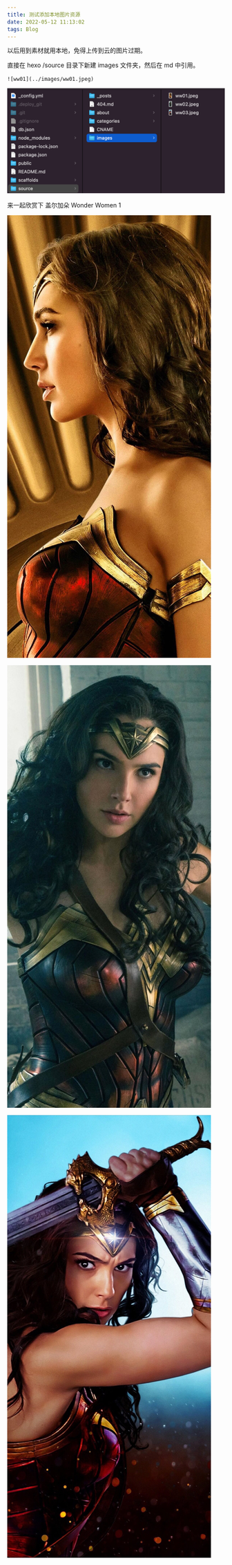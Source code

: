 ```yaml
---
title: 测试添加本地图片资源
date: 2022-05-12 11:13:02
tags: Blog
---
```


以后用到素材就用本地，免得上传到云的图片过期。

直接在 hexo /source 目录下新建 images 文件夹，然后在 md 中引用。

```
![ww01](../images/ww01.jpeg)
```

![images_path](../images/images_path.png)



来一起欣赏下 盖尔加朵 Wonder Women 1

![ww01](../images/ww01.jpeg)

![ww01](../images/ww02.jpeg)

![ww03](../images/ww03.jpeg)
